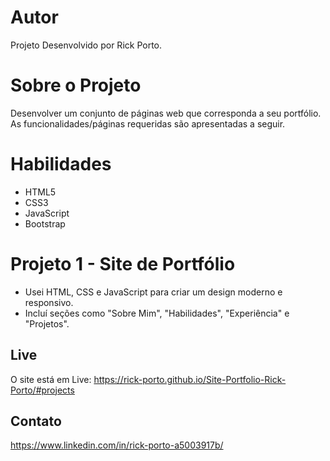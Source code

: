 # Autor
Projeto Desenvolvido por Rick Porto. 

# Sobre o Projeto
Desenvolver um conjunto de páginas web que corresponda a seu portfólio. As
funcionalidades/páginas requeridas são apresentadas a seguir.

# Habilidades
- HTML5
- CSS3
- JavaScript
- Bootstrap

# Projeto 1 - Site de Portfólio
- Usei HTML, CSS e JavaScript para criar um design moderno e responsivo.
- Incluí seções como "Sobre Mim", "Habilidades", "Experiência" e "Projetos".

## Live
O site está em Live: https://rick-porto.github.io/Site-Portfolio-Rick-Porto/#projects

## Contato
https://www.linkedin.com/in/rick-porto-a5003917b/
